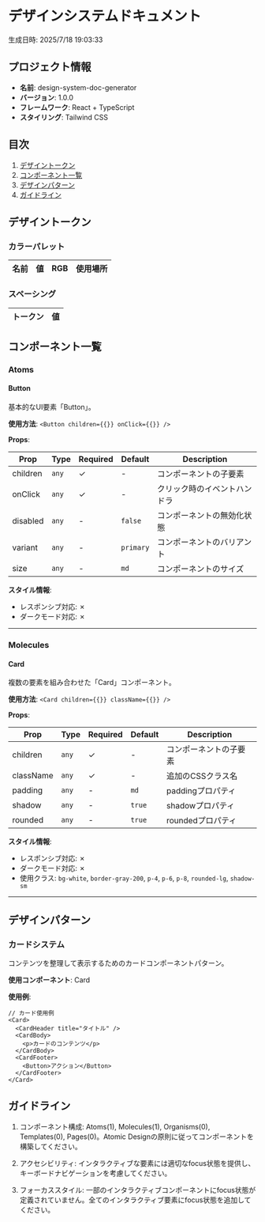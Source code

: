 # デザインシステムドキュメント

生成日時: 2025/7/18 19:03:33

## プロジェクト情報

- **名前**: design-system-doc-generator
- **バージョン**: 1.0.0
- **フレームワーク**: React + TypeScript
- **スタイリング**: Tailwind CSS

## 目次

1. [デザイントークン](#デザイントークン)
2. [コンポーネント一覧](#コンポーネント一覧)
3. [デザインパターン](#デザインパターン)
4. [ガイドライン](#ガイドライン)

## デザイントークン

### カラーパレット

| 名前 | 値 | RGB | 使用場所 |
|------|-----|-----|----------|

### スペーシング

| トークン | 値 |
|----------|----|

## コンポーネント一覧

### Atoms

#### Button

基本的なUI要素「Button」。

**使用方法**: `<Button children={{}} onClick={{}} />`

**Props**:

| Prop | Type | Required | Default | Description |
|------|------|----------|---------|-------------|
| children | `any` | ✓ | - | コンポーネントの子要素 |
| onClick | `any` | ✓ | - | クリック時のイベントハンドラ |
| disabled | `any` | - | `false` | コンポーネントの無効化状態 |
| variant | `any` | - | `primary` | コンポーネントのバリアント |
| size | `any` | - | `md` | コンポーネントのサイズ |

**スタイル情報**:
- レスポンシブ対応: ✗
- ダークモード対応: ✗

---

### Molecules

#### Card

複数の要素を組み合わせた「Card」コンポーネント。

**使用方法**: `<Card children={{}} className={{}} />`

**Props**:

| Prop | Type | Required | Default | Description |
|------|------|----------|---------|-------------|
| children | `any` | ✓ | - | コンポーネントの子要素 |
| className | `any` | ✓ | - | 追加のCSSクラス名 |
| padding | `any` | - | `md` | paddingプロパティ |
| shadow | `any` | - | `true` | shadowプロパティ |
| rounded | `any` | - | `true` | roundedプロパティ |

**スタイル情報**:
- レスポンシブ対応: ✗
- ダークモード対応: ✗
- 使用クラス: `bg-white`, `border-gray-200`, `p-4`, `p-6`, `p-8`, `rounded-lg`, `shadow-sm`

---

## デザインパターン

### カードシステム

コンテンツを整理して表示するためのカードコンポーネントパターン。

**使用コンポーネント**: Card

**使用例**:

```tsx
// カード使用例
<Card>
  <CardHeader title="タイトル" />
  <CardBody>
    <p>カードのコンテンツ</p>
  </CardBody>
  <CardFooter>
    <Button>アクション</Button>
  </CardFooter>
</Card>
```

## ガイドライン

1. コンポーネント構成: Atoms(1), Molecules(1), Organisms(0), Templates(0), Pages(0)。Atomic Designの原則に従ってコンポーネントを構築してください。

2. アクセシビリティ: インタラクティブな要素には適切なfocus状態を提供し、キーボードナビゲーションを考慮してください。

3. フォーカススタイル: 一部のインタラクティブコンポーネントにfocus状態が定義されていません。全てのインタラクティブ要素にfocus状態を追加してください。

